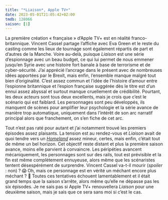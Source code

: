 ```yaml
---
title: "*Liaison*, Apple TV+"
date: 2023-05-01T21:05:42+02:00
tmdb: 128066 
saison: [1]
---
```


La première création « française » d’Apple TV+ est en réalité franco-britannique. Vincent Cassel partage l’affiche avec Eva Green et le reste du casting comme les lieux de tournage sont également répartis de part et d’autres de la Manche. Voire au-delà, puisque *Liaison* est une série d’espionnage avec un beau budget, ce qui lui permet de nous emmener jusqu’en Syrie avec une histoire fort banale à base de terrorisme et de cyber-sécurité. J’ai apprécié l’ancrage dans le présent avec de nombreuses idées apportées par le Brexit, mais enfin, l’ensemble manque malgré tout bien d’originalité. C’est assez commun et l’idée de l’histoire d’amour entre l’espionne britannique et l’espion française suggérée dès le titre est d’un ennui assez abyssal et surtout manque cruellement de crédibilité. Pourtant, les deux acteurs sont tous deux excellents, mais je crois que c’est le scénario qui est faiblard. Les personnages sont peu développés, ils manquent de scènes pour amplifier leur psychologie et la série avance de manière trop automatique, uniquement dans l’intérêt de son arc narratif principal alors que franchement, on s’en fiche de cet arc. 

Tout n’est pas raté pour autant et j’ai notamment trouvé les premiers épisodes assez plaisants. La tension est au rendez-vous et *Liaison* avait de quoi tendre vers un [*Homeland*](https://voiretmanger.fr/homeland-gordon-gansa-raff-showtime/) assez mineur, certes, mais enfin, c’était tout de même un bel horizon. Cet objectif reste distant et plus la première saison avance, moins elle parvient à convaincre. Les péripéties avancent mécaniquement, les personnages sont sur des rails, tout est prévisible et la fin est même complètement ennuyeuse, alors même que les scénaristes tentent désespérément de surprendre. Vincent Cassel va-t-il mourir (*spoiler* : non) ? 😱 Oh, mais ce personnage est en vérité un méchant encore plus méchant ? 🤯 Toutes ces tentatives échouent lamentablement et il était grand temps que la saison s’arrête, alors même qu’elle ne dépasse pas les six épisodes. Je ne sais pas si Apple TV+ renouvellera *Liaison* pour une deuxième saison, mais je sais que ce sera sans moi si c’est le cas. 
